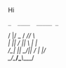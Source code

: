 Hi
    
    _  ____  _____ _    
   / |/  _ \/  __// \   
   | || / \||  \  | |   
/\_| || \_/||  /_ | |_/\
\____/\____/\____\\____/
                       

<!--
**JoelXD18/JoelXD18** is a ✨ _special_ ✨ repository because its `README.md` (this file) appears on your GitHub profile.

Here are some ideas to get you started:

- 🔭 I’m currently working on ...
- 🌱 I’m currently learning ...
- 👯 I’m looking to collaborate on ...
- 🤔 I’m looking for help with ...
- 💬 Ask me about ...
- 📫 How to reach me: ...
- 😄 Pronouns: ...
- ⚡ Fun fact: ...
-->
